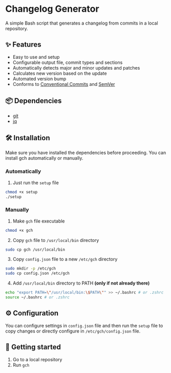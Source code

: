 # Changelog Generator
A simple Bash script that generates a changelog from commits in a local repository.

## ✨ Features
- Easy to use and setup
- Configurable output file, commit types and sections
- Automatically detects major and minor updates and patches
- Calculates new version based on the update
- Automated version bump
- Conforms to [Conventional Commits](https://conventionalcommits.org) and [SemVer](https://semver.org)

## 📦 Dependencies
- [git](https://git-scm.com)
- [jq](https://jqlang.github.io/jq)

## 🛠️ Installation
Make sure you have installed the dependencies before proceeding. You can install gch automatically or manually.
### Automatically
1. Just run the `setup` file
```bash
chmod +x setup
./setup
```
### Manually
1. Make `gch` file executable
```bash
chmod +x gch
``` 
2. Copy `gch` file to `/usr/local/bin` directory
```bash
sudo cp gch /usr/local/bin
```
3. Copy `config.json` file to a new `/etc/gch` directory
```bash
sudo mkdir -p /etc/gch
sudo cp config.json /etc/gch
```
4. Add `/usr/local/bin` directory to PATH **(only if not already there)**
```bash
echo "export PATH=\"/usr/local/bin:\$PATH\"" >> ~/.bashrc # or .zshrc
source ~/.bashrc # or .zshrc
```
## ⚙️ Configuration
You can configure settings in `config.json` file and then run the `setup` file to copy changes or directly configure in `/etc/gch/config.json` file.

## 🚀 Getting started
1. Go to a local repository
2. Run `gch`